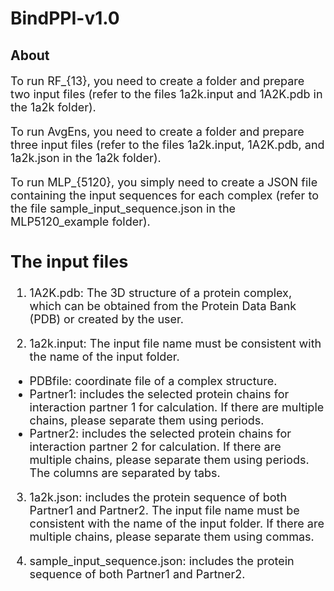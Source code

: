 # BindPPI-v1.0
## About
<font size=4> 
  
To run RF_{13}, you need to create a folder and prepare two input files (refer to the files 1a2k.input and 1A2K.pdb in the 1a2k folder).

To run AvgEns, you need to create a folder and prepare three input files (refer to the files 1a2k.input, 1A2K.pdb, and 1a2k.json in the 1a2k folder).


To run MLP_{5120}, you simply need to create a JSON file containing the input sequences for each complex (refer to the file sample_input_sequence.json in the MLP5120_example folder).


## The input files
<font size=4> 

1. 1A2K.pdb: The 3D structure of a protein complex, which can be obtained from the Protein Data Bank (PDB) or created by the user.

2. 1a2k.input: The input file name must be consistent with the name of the input folder.

- PDBfile: coordinate file of a complex structure.
- Partner1: includes the selected protein chains for interaction partner 1 for calculation. If there are multiple chains, please separate them using periods.
- Partner2: includes the selected protein chains for interaction partner 2 for calculation. If there are multiple chains, please separate them using periods.
  The columns are separated by tabs.

3. 1a2k.json: includes the protein sequence of both Partner1 and Partner2. The input file name must be consistent with the name of the input folder. If there are multiple chains, please separate them using commas.
   
5. sample_input_sequence.json: includes the protein sequence of both Partner1 and Partner2. 

</font>

